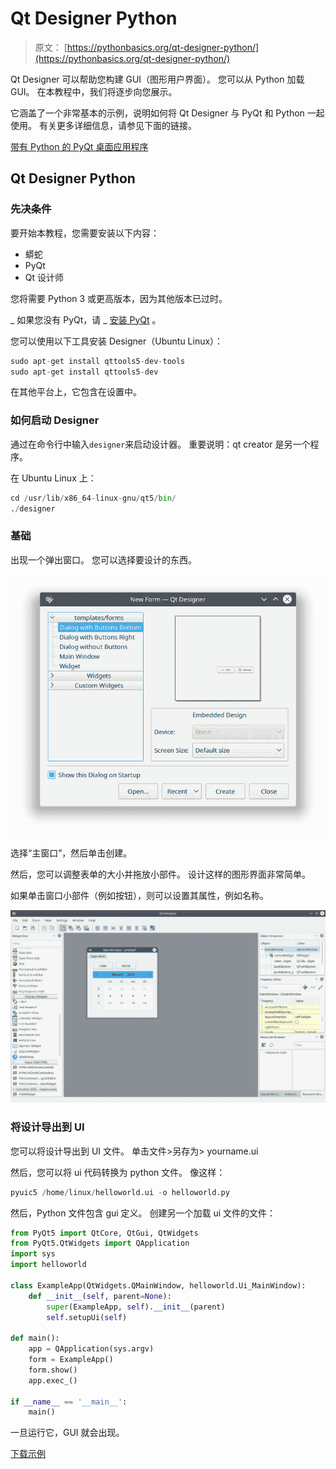 # Qt Designer Python

> 原文： [https://pythonbasics.org/qt-designer-python/](https://pythonbasics.org/qt-designer-python/)

Qt Designer 可以帮助您构建 GUI（图形用户界面）。 您可以从 Python 加载 GUI。 在本教程中，我们将逐步向您展示。

它涵盖了一个非常基本的示例，说明如何将 Qt Designer 与 PyQt 和 Python 一起使用。 有关更多详细信息，请参见下面的链接。


[带有 Python 的 PyQt 桌面应用程序](https://gum.co/pysqtsamples)

## Qt Designer Python

### 先决条件

要开始本教程，您需要安装以下内容：

*   蟒蛇
*   PyQt
*   Qt 设计师

您将需要 Python 3 或更高版本，因为其他版本已过时。

_ 如果您没有 PyQt，请 _ [安装 PyQt](/install-pyqt/) 。

您可以使用以下工具安装 Designer（Ubuntu Linux）：

```py
sudo apt-get install qttools5-dev-tools
sudo apt-get install qttools5-dev

```

在其他平台上，它包含在设置中。

### 如何启动 Designer

通过在命令行中输入`designer`来启动设计器。 重要说明：qt creator 是另一个程序。

在 Ubuntu Linux 上：

```py
cd /usr/lib/x86_64-linux-gnu/qt5/bin/ 
./designer

```

### 基础

出现一个弹出窗口。 您可以选择要设计的东西。

![pyqt designer](img/ae8e6eb853cd61665d2bfd313a2d391e.jpg)

选择“主窗口”，然后单击创建。

然后，您可以调整表单的大小并拖放小部件。 设计这样的图形界面非常简单。

如果单击窗口小部件（例如按钮），则可以设置其属性，例如名称。

![qt designer](img/7b3d5c4209c210120366a607eb41d2ce.jpg)

### 将设计导出到 UI

您可以将设计导出到 UI 文件。 单击文件&gt;另存为&gt; yourname.ui

然后，您可以将 ui 代码转换为 python 文件。
像这样：

```py
pyuic5 /home/linux/helloworld.ui -o helloworld.py

```

然后，Python 文件包含 gui 定义。
创建另一个加载 ui 文件的文件：

```py
from PyQt5 import QtCore, QtGui, QtWidgets
from PyQt5.QtWidgets import QApplication
import sys
import helloworld

class ExampleApp(QtWidgets.QMainWindow, helloworld.Ui_MainWindow):
    def __init__(self, parent=None):
        super(ExampleApp, self).__init__(parent)
        self.setupUi(self)

def main():
    app = QApplication(sys.argv)
    form = ExampleApp()
    form.show()
    app.exec_()

if __name__ == '__main__':
    main()

```

一旦运行它，GUI 就会出现。

[下载示例](https://gum.co/pysqtsamples)
